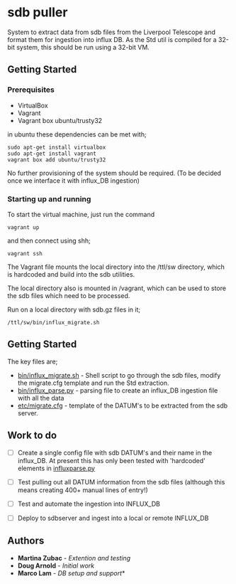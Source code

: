# sdb puller

System to extract data from sdb files from the Liverpool Telescope and format them for ingestion into influx DB.
As the Std util is compiled for a 32-bit system, this should be run using a 32-bit VM.

## Getting Started



### Prerequisites

* VirtualBox
* Vagrant
* Vagrant box ubuntu/trusty32

in ubuntu these dependencies can be met with;

```
sudo apt-get install virtualbox
sudo apt-get install vagrant
vagrant box add ubuntu/trusty32
```

No further provisioning of the system should be required. (To be decided once we interface it with influx_DB ingestion)

### Starting up and running

To start the virtual machine, just run the command

```
vagrant up
```

and then connect using shh;

```
vagrant ssh
```

The Vagrant file mounts the local directory into the /ttl/sw directory, which is hardcoded and build into the sdb utilities.

The local directory also is mounted in /vagrant, which can be used to store the sdb files which need to be processed.

Run on a local directory with sdb.gz files in it;
```
/ttl/sw/bin/influx_migrate.sh
```


## Getting Started

The key files are;

* [bin/influx_migrate.sh](bin/influx_migrate.sh) - Shell script to go through the sdb files, modify the migrate.cfg template and run the Std extraction.
* [bin/influx_parse.py](bin/influx_parse.py) - parsing file to create an influx_DB ingestion file with all the data
* [etc/migrate.cfg](etc/migrate.cfg) - template of the DATUM's to be extracted from the sdb server.

## Work to do

- [ ] Create a single config file with sdb DATUM's and their name in the influx_DB. At present this has only been tested with 'hardcoded' elements in [influxparse.py](bin/influxparse.py)
- [ ] Test pulling out all DATUM information from the sdb files (although this means creating 400+ manual lines of entry!)
- [ ] Test and automate the ingestion into INFLUX_DB
- [ ] Deploy to sdbserver and ingest into a local or remote INFLUX_DB


## Authors

* **Martina Zubac** - *Extention and testing*
* **Doug Arnold** - *Initial work*
* **Marco Lam** - *DB setup and support**
